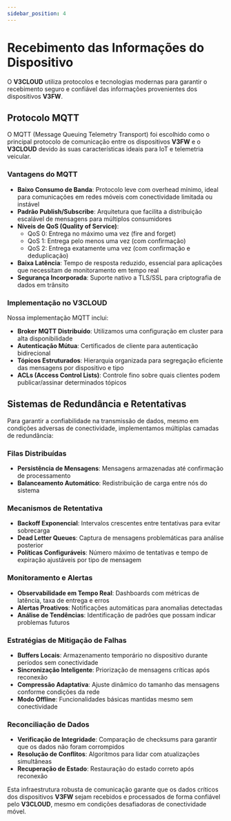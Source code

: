 ```yaml
---
sidebar_position: 4
---
```


# Recebimento das Informações do Dispositivo

O **V3CLOUD** utiliza protocolos e tecnologias modernas para garantir o recebimento seguro e confiável das informações provenientes dos dispositivos **V3FW**.

## Protocolo MQTT

O MQTT (Message Queuing Telemetry Transport) foi escolhido como o principal protocolo de comunicação entre os dispositivos **V3FW** e o **V3CLOUD** devido às suas características ideais para IoT e telemetria veicular.

### Vantagens do MQTT

- **Baixo Consumo de Banda**: Protocolo leve com overhead mínimo, ideal para comunicações em redes móveis com conectividade limitada ou instável
- **Padrão Publish/Subscribe**: Arquitetura que facilita a distribuição escalável de mensagens para múltiplos consumidores
- **Níveis de QoS (Quality of Service)**:
  - QoS 0: Entrega no máximo uma vez (fire and forget)
  - QoS 1: Entrega pelo menos uma vez (com confirmação)
  - QoS 2: Entrega exatamente uma vez (com confirmação e deduplicação)
- **Baixa Latência**: Tempo de resposta reduzido, essencial para aplicações que necessitam de monitoramento em tempo real
- **Segurança Incorporada**: Suporte nativo a TLS/SSL para criptografia de dados em trânsito

### Implementação no V3CLOUD

Nossa implementação MQTT inclui:

- **Broker MQTT Distribuído**: Utilizamos uma configuração em cluster para alta disponibilidade
- **Autenticação Mútua**: Certificados de cliente para autenticação bidirecional
- **Tópicos Estruturados**: Hierarquia organizada para segregação eficiente das mensagens por dispositivo e tipo
- **ACLs (Access Control Lists)**: Controle fino sobre quais clientes podem publicar/assinar determinados tópicos

## Sistemas de Redundância e Retentativas

Para garantir a confiabilidade na transmissão de dados, mesmo em condições adversas de conectividade, implementamos múltiplas camadas de redundância:

### Filas Distribuídas

- **Persistência de Mensagens**: Mensagens armazenadas até confirmação de processamento
- **Balanceamento Automático**: Redistribuição de carga entre nós do sistema

### Mecanismos de Retentativa

- **Backoff Exponencial**: Intervalos crescentes entre tentativas para evitar sobrecarga
- **Dead Letter Queues**: Captura de mensagens problemáticas para análise posterior
- **Políticas Configuráveis**: Número máximo de tentativas e tempo de expiração ajustáveis por tipo de mensagem

### Monitoramento e Alertas

- **Observabilidade em Tempo Real**: Dashboards com métricas de latência, taxa de entrega e erros
- **Alertas Proativos**: Notificações automáticas para anomalias detectadas
- **Análise de Tendências**: Identificação de padrões que possam indicar problemas futuros

### Estratégias de Mitigação de Falhas

- **Buffers Locais**: Armazenamento temporário no dispositivo durante períodos sem conectividade
- **Sincronização Inteligente**: Priorização de mensagens críticas após reconexão
- **Compressão Adaptativa**: Ajuste dinâmico do tamanho das mensagens conforme condições da rede
- **Modo Offline**: Funcionalidades básicas mantidas mesmo sem conectividade

### Reconciliação de Dados

- **Verificação de Integridade**: Comparação de checksums para garantir que os dados não foram corrompidos
- **Resolução de Conflitos**: Algoritmos para lidar com atualizações simultâneas
- **Recuperação de Estado**: Restauração do estado correto após reconexão

Esta infraestrutura robusta de comunicação garante que os dados críticos dos dispositivos **V3FW** sejam recebidos e processados de forma confiável pelo **V3CLOUD**, mesmo em condições desafiadoras de conectividade móvel.
